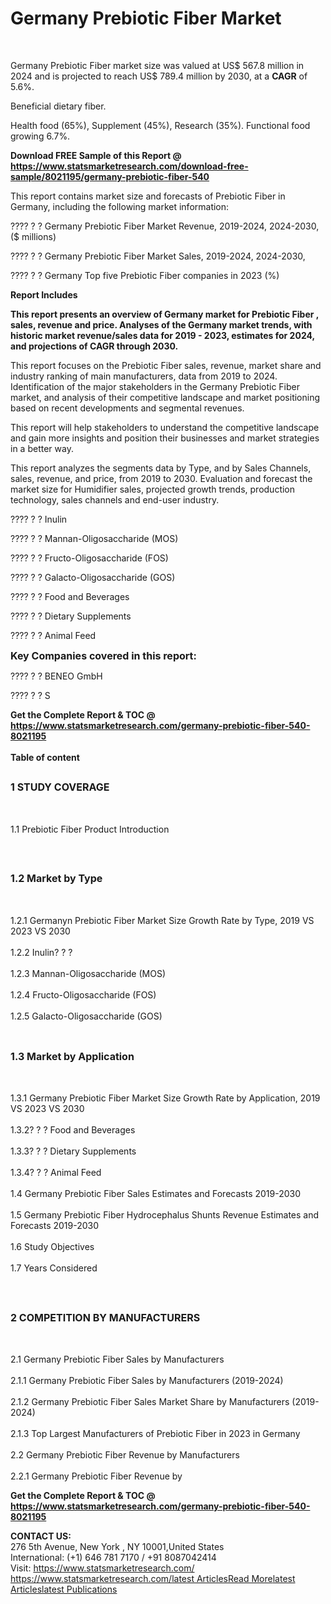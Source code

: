 <h1>Germany Prebiotic Fiber Market</h1><br/><p>Germany Prebiotic Fiber market size was valued at US$ 567.8 million in 2024 and is projected to reach US$ 789.4 million by 2030, at a <strong>CAGR</strong> of 5.6%.</p><p>Beneficial dietary fiber.</p><p>Health food (65%), Supplement (45%), Research (35%). Functional food growing 6.7%.</p><p><strong>Download FREE Sample of this Report @ <a href="https://www.statsmarketresearch.com/download-free-sample/8021195/germany-prebiotic-fiber-540">https://www.statsmarketresearch.com/download-free-sample/8021195/germany-prebiotic-fiber-540</a></strong></p><p>This report contains market size and forecasts of Prebiotic Fiber in Germany, including the following market information:</p><p>???? ? ? Germany Prebiotic Fiber Market Revenue, 2019-2024, 2024-2030, ($ millions)</p><p>???? ? ? Germany Prebiotic Fiber Market Sales, 2019-2024, 2024-2030,</p><p>???? ? ? Germany Top five Prebiotic Fiber companies in 2023 (%)</p><p><strong>Report Includes</strong></p><p><strong>This report presents an overview of Germany market for Prebiotic Fiber , sales, revenue and price. Analyses of the Germany market trends, with historic market revenue/sales data for 2019 - 2023, estimates for 2024, and projections of <strong>CAGR</strong> through 2030.</strong></p><p>This report focuses on the Prebiotic Fiber sales, revenue, market share and industry ranking of main manufacturers, data from 2019 to 2024. Identification of the major stakeholders in the Germany Prebiotic Fiber market, and analysis of their competitive landscape and market positioning based on recent developments and segmental revenues.</p><p>This report will help stakeholders to understand the competitive landscape and gain more insights and position their businesses and market strategies in a better way.</p><p>This report analyzes the segments data by Type, and by Sales Channels, sales, revenue, and price, from 2019 to 2030. Evaluation and forecast the market size for Humidifier sales, projected growth trends, production technology, sales channels and end-user industry.</p><p>???? ? ? Inulin</p><p>???? ? ? Mannan-Oligosaccharide (MOS)</p><p>???? ? ? Fructo-Oligosaccharide (FOS)</p><p>???? ? ? Galacto-Oligosaccharide (GOS)</p><p>???? ? ? Food and Beverages</p><p>???? ? ? Dietary Supplements</p><p>???? ? ? Animal Feed</p><p><span style="font-size:16px"><strong>Key Companies covered in this report:</strong></span></p><p>???? ? ? BENEO GmbH</p><p>???? ? ? S</p><div><b>Get the Complete Report & TOC @ <a href="https://www.statsmarketresearch.com/germany-prebiotic-fiber-540-8021195">https://www.statsmarketresearch.com/germany-prebiotic-fiber-540-8021195</a></b></div><br><b>Table of content</b><p><h2><span style="font-size:16px"><strong>1 STUDY COVERAGE</strong></span></h2><br /><p>1.1 Prebiotic Fiber Product Introduction</p><br /><h2><span style="font-size:16px"><strong>1.2 Market by Type</strong></span></h2><br /><p>1.2.1 Germanyn Prebiotic Fiber Market Size Growth Rate by Type, 2019 VS 2023 VS 2030<br /><br />1.2.2 Inulin? ? ? <br /><br />1.2.3 Mannan-Oligosaccharide (MOS)<br /><br />1.2.4 Fructo-Oligosaccharide (FOS)<br /><br />1.2.5 Galacto-Oligosaccharide (GOS)<br /><br /><h2><span style="font-size:16px"><strong>1.3 Market by Application</strong></span></h2><br /><p>1.3.1 Germany Prebiotic Fiber Market Size Growth Rate by Application, 2019 VS 2023 VS 2030<br /><br />1.3.2? ? ? Food and Beverages<br /><br />1.3.3? ? ? Dietary Supplements<br /><br />1.3.4? ? ? Animal Feed<br /><br />1.4 Germany Prebiotic Fiber Sales Estimates and Forecasts 2019-2030<br /><br />1.5 Germany Prebiotic Fiber Hydrocephalus Shunts Revenue Estimates and Forecasts 2019-2030<br /><br />1.6 Study Objectives<br /><br />1.7 Years Considered</p><br /><h2><span style="font-size:16px"><strong>2 COMPETITION BY MANUFACTURERS</strong></span></h2><br /><p>2.1 Germany Prebiotic Fiber Sales by Manufacturers<br /><br />2.1.1 Germany Prebiotic Fiber Sales by Manufacturers (2019-2024)<br /><br />2.1.2 Germany Prebiotic Fiber Sales Market Share by Manufacturers (2019-2024)<br /><br />2.1.3 Top Largest Manufacturers of Prebiotic Fiber in 2023 in Germany<br /><br />2.2 Germany Prebiotic Fiber Revenue by Manufacturers<br /><br />2.2.1 Germany Prebiotic Fiber Revenue by <br><div><b>Get the Complete Report & TOC @ <a href="https://www.statsmarketresearch.com/germany-prebiotic-fiber-540-8021195">https://www.statsmarketresearch.com/germany-prebiotic-fiber-540-8021195</a></b></div></p> <b>CONTACT US:</b><br>276 5th Avenue, New York , NY 10001,United States<br>International: (+1) 646 781 7170 / +91 8087042414<br>Visit: <a href="https://www.statsmarketresearch.com/">https://www.statsmarketresearch.com/</a><br><a href="https://gyeongbokgung.com">https://www.statsmarketresearch.com/</a><a href="https://hallyeomaritime.com">latest Articles</a><a href="https://jingwansa.com">Read More</a><a href=https://nguoiviet.jp/">latest Articles</a><a href="https://www.intelmarketresearch.com/">latest Publications</a>